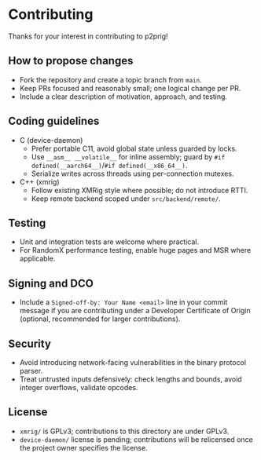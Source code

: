 # Contributing

Thanks for your interest in contributing to p2prig!

## How to propose changes

- Fork the repository and create a topic branch from `main`.
- Keep PRs focused and reasonably small; one logical change per PR.
- Include a clear description of motivation, approach, and testing.

## Coding guidelines

- C (device-daemon)
  - Prefer portable C11, avoid global state unless guarded by locks.
  - Use `__asm__ __volatile__` for inline assembly; guard by `#if defined(__aarch64__)`/`#if defined(__x86_64__)`.
  - Serialize writes across threads using per-connection mutexes.
- C++ (xmrig)
  - Follow existing XMRig style where possible; do not introduce RTTI.
  - Keep remote backend scoped under `src/backend/remote/`.

## Testing

- Unit and integration tests are welcome where practical.
- For RandomX performance testing, enable huge pages and MSR where applicable.

## Signing and DCO

- Include a `Signed-off-by: Your Name <email>` line in your commit message if you are contributing under a Developer Certificate of Origin (optional, recommended for larger contributions).

## Security

- Avoid introducing network-facing vulnerabilities in the binary protocol parser.
- Treat untrusted inputs defensively: check lengths and bounds, avoid integer overflows, validate opcodes.

## License

- `xmrig/` is GPLv3; contributions to this directory are under GPLv3.
- `device-daemon/` license is pending; contributions will be relicensed once the project owner specifies the license.
